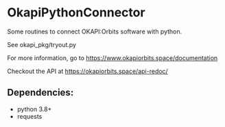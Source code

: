 # OkapiPythonConnector
Some routines to connect OKAPI:Orbits software with python.

See okapi_pkg/tryout.py

For more information, go to https://www.okapiorbits.space/documentation

Checkout the API at https://okapiorbits.space/api-redoc/

## Dependencies:
* python 3.8+
* requests


